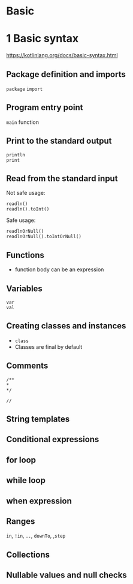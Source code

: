 # Basic

# 1 Basic syntax
https://kotlinlang.org/docs/basic-syntax.html

## Package definition and imports
`package`
`import`


## Program entry point
`main` function

## Print to the standard output
```
println    
print  
```

## Read from the standard input

Not safe usage:  
```
readln()  
readln().toInt()  
```

Safe usage:  
```
readlnOrNull()  
readlnOrNull().toIntOrNull()   
```

## Functions
- function body can be an expression

## Variables
`var`  
`val`
  

## Creating classes and instances
- `class`
- Classes are final by default

## Comments
```
/**
*  
*/  

// 
```
## String templates

## Conditional expressions

## for loop

## while loop

## when expression

## Ranges

`in`, `!in`, `..`, `downTo`, ,`step`

## Collections

## Nullable values and null checks